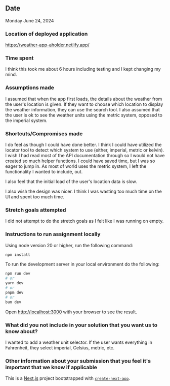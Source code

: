 ## Date

Monday June 24, 2024

### Location of deployed application

https://weather-app-aholder.netlify.app/

### Time spent
I think this took me about 6 hours including testing and I kept changing my mind.

### Assumptions made
I assumed that when the app first loads, the details about the weather from the user's location is given. If they want to choose which location to display the weather information, they can use the search tool. I also assumed that the user is ok to see the weather units using the metric system, opposed to the imperial system.

### Shortcuts/Compromises made
I do feel as though I could have done better. I think I could have utilized the locator tool to detect which system to use (either, imperial, metric or kelvin). I wish I had read most of the API documentation through so I would not have created so much helper functions. I could have saved time, but I was so eager to jump in. As most of world uses the metric system, I left the functionality I wanted to include, out.

I also feel that the initial load of the user's location data is slow.

I also wish the design was nicer. I think I was wasting too much time on the UI and spent too much time.

### Stretch goals attempted
I did not attempt to do the stretch goals as I felt like I was running on empty.

### Instructions to run assignment locally
Using node version 20 or higher, run the following command:

```bash
npm install
```

To run the development server in your local environment do the following:

```bash
npm run dev
# or
yarn dev
# or
pnpm dev
# or
bun dev
```

Open [http://localhost:3000](http://localhost:3000) with your browser to see the result.

### What did you not include in your solution that you want us to know about?
I wanted to add a weather unit selector. If the user wants everything in Fahrenheit, they select imperial, Celsius, metric, etc.


### Other information about your submission that you feel it's important that we know if applicable

This is a [Next.js](https://nextjs.org/) project bootstrapped with [`create-next-app`](https://github.com/vercel/next.js/tree/canary/packages/create-next-app).



